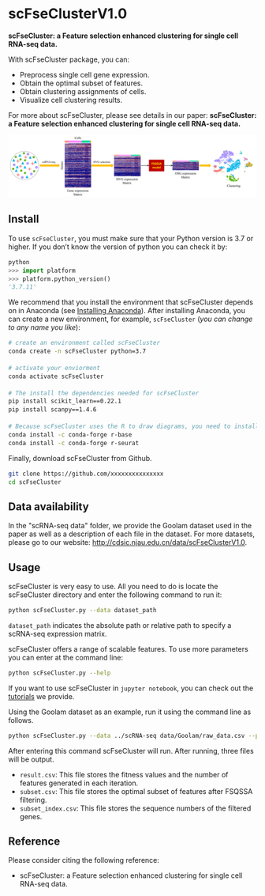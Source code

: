 # scFseClusterV1.0

**scFseCluster: a Feature selection enhanced clustering for single cell RNA-seq data.**

With scFseCluster package, you can:

- Preprocess single cell gene expression.
- Obtain the optimal subset of features.
- Obtain clustering assignments of cells.
- Visualize cell clustering results.

For more about scFseCluster, please see details in our paper:  **scFseCluster: a Feature selection enhanced clustering for single cell RNA-seq data.**

![](Architecture/workflow.png)



## Install

To use `scFseCluster`, you must make sure that your Python version is 3.7 or higher. If you don’t know the version of python you can check it by:

```python
python
>>> import platform
>>> platform.python_version()
'3.7.11'
```

We recommend that you install the environment that scFseCluster depends on in Anaconda (see [Installing Anaconda](https://docs.anaconda.com/anaconda/install/)). After installing Anaconda, you can create a new environment, for example, `scFseCluster` (*you can change to any name you like*):

```bash
# create an environment called scFseCluster
conda create -n scFseCluster python=3.7

# activate your enviorment
conda activate scFseCluster

# The install the dependencies needed for scFseCluster
pip install scikit_learn==0.22.1
pip install scanpy==1.4.6

# Because scFseCluster uses the R to draw diagrams, you need to install some packages for the R
conda install -c conda-forge r-base
conda install -c conda-forge r-seurat
```

Finally, download scFseCluster from Github.

```bash
git clone https://github.com/xxxxxxxxxxxxxxx
cd scFseCluster
```



## Data availability

In the "scRNA-seq data" folder, we provide the Goolam dataset used in the paper as well as a description of each file in the dataset. For more datasets, please go to our website: http://cdsic.njau.edu.cn/data/scFseClusterV1.0.



## Usage

scFseCluster is very easy to use. All you need to do is locate the scFseCluster directory and enter the following command to run it:

```bash
python scFseCluster.py --data dataset_path
```

`dataset_path` indicates the absolute path or relative path to specify a scRNA-seq expression matrix. 

scFseCluster offers a range of scalable features. To use more parameters you can enter at the command line:

```bash
python scFseCluster.py --help
```

If you want to use scFseCluster in `jupyter notebook`, you can check out the [tutorials](./Tutorial.ipynb) we provide.

Using the Goolam dataset as an example, run it using the command line as follows.

```bash
python scFseCluster.py --data ../scRNA-seq data/Goolam/raw_data.csv --plot True
```

After entering this command scFseCluster will run. After running, three files will be output.

- `result.csv`: This file stores the fitness values and the number of features generated in each iteration.
- `subset.csv`: This file stores the optimal subset of features after FSQSSA filtering.
- `subset_index.csv`: This file stores the sequence numbers of the filtered genes.



## Reference

Please consider citing the following reference:

- scFseCluster: a Feature selection enhanced clustering for single cell RNA-seq data.



